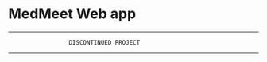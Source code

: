 # MedMeet Web app
*****************************************************************
                     DISCONTINUED PROJECT                      
*****************************************************************